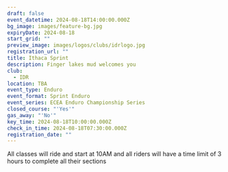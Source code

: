 ```yaml
---
draft: false
event_datetime: 2024-08-18T14:00:00.000Z
bg_image: images/feature-bg.jpg
expiryDate: 2024-08-18
start_grid: ""
preview_image: images/logos/clubs/idrlogo.jpg
registration_url: ""
title: Ithaca Sprint
description: Finger lakes mud welcomes you
club:
  - IDR
location: TBA
event_type: Enduro
event_format: Sprint Enduro
event_series: ECEA Enduro Championship Series
closed_course: "'Yes'"
gas_away: "'No'"
key_time: 2024-08-18T10:00:00.000Z
check_in_time: 2024-08-18T07:30:00.000Z
registration_date: ""
---
```

All classes will ride and start at 10AM and all riders will have a time limit of 3 hours to complete all their sections